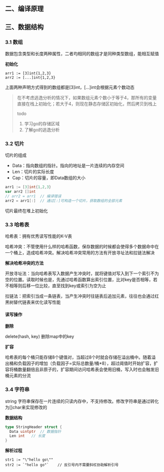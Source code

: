 ## 二、编译原理

## 三、数据结构

### 3.1 数组

数据包含类型和长度两种属性，二者均相同的数组才是同种类型数组，能相互赋值

**初始化**

```
arr1 := [3]int{1,2,3}
arr2 := [...]int{1,2,3}
```

上面两种声明方式得到的数组都是[3]int，[...]int会根据元素个数动态

> 在不考虑逃逸分析的情况下，如果数组元素个数小于等于4，那所有的变量直接在栈上初始化；若大于4，则现在静态存储区初始化，然后拷贝到栈上
>
> todo
>
> 1. 学习go的存储区域
> 2. 了解go的逃逸分析

### 3.2 切片

切片的组成

- Data：指向数组的指针。指向的地址是一片连续的内存空间
- Len：切片的实际长度
- Cap：切片的容量，即Data数组的大小

```go
arr1 := [3]int{1,2,3}
var arr2 []int
// arr2 = arr1	// 编译错误
arr2 = arr1[:]	// 通过[:]可构造一个切片，获取数组的全部元素
```

切片最终在堆上初始化

### 3.3 哈希表

哈希表：拥有优秀读写性能的K-V表

哈希冲突：不管使用什么样的哈希函数，保存数据的时候都会使得多个数据命中在一个桶上，造成哈希冲突。解决哈希冲突常用的方法有开放寻址法和拉链法解决

**解决哈希冲突的方法**

开放寻址法：当向哈希表写入数据产生冲突时，就将键值对写入到下一个索引不为空的位置。读取时候也是，先通过哈希函数算出索引位置，比对key是否相等，若不相等则后移一位比较，直至找到key或索引为空为止

拉链法：把索引当成一条链表，当产生冲突时往链表后追加元素，往往也会通过红黑树替代链表来优化读写性能

#### 读写操作

**删除**

delete(hash, key)  删除map中的key

**扩容**

哈希表的每个桶只能存储8个键值对，当超过8个时就会存储在溢出桶中。随着溢出桶和负载因子的增加（负载因子=实际总数量/桶*8），超过阈值时开始扩容，扩容将桶数量翻倍且非原子的，扩容期间访问哈希表会使用旧桶，写入时也会触发旧桶元素的分流



### 3.4 字符串

string 字符串保存在一片连续的只读内存中，不支持修改。修改字符串是通过转化为[]char来实现修改的

**数据结构**

```go
type StringHeader struct {
  Data uintptr	// 数据指针
  Len int	// 长度
}
```



**解析过程**

```
str1 := "\"hello go\""
str2 := `"hello go"`	// 反引号内不需要斜杠协助解析引号
```







